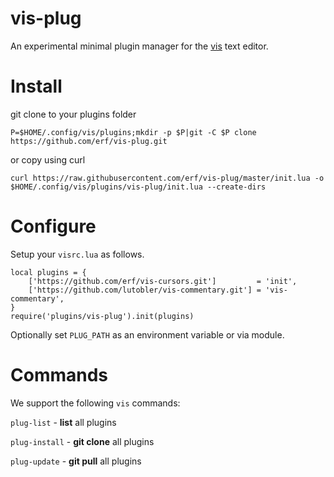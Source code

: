 # vis-plug

An experimental minimal plugin manager for the [vis](https://github.com/martanne/vis) text editor.

# Install

git clone to your plugins folder

`P=$HOME/.config/vis/plugins;mkdir -p $P|git -C $P clone https://github.com/erf/vis-plug.git`

or copy using curl

`curl https://raw.githubusercontent.com/erf/vis-plug/master/init.lua -o $HOME/.config/vis/plugins/vis-plug/init.lua --create-dirs`
 
# Configure

Setup your `visrc.lua` as follows.

```
local plugins = {
	['https://github.com/erf/vis-cursors.git']         = 'init',
	['https://github.com/lutobler/vis-commentary.git'] = 'vis-commentary',
}
require('plugins/vis-plug').init(plugins)
```

Optionally set `PLUG_PATH` as an environment variable or via module.

# Commands

We support the following `vis` commands:

`plug-list` - **list** all plugins

`plug-install` - **git clone** all plugins

`plug-update` - **git pull** all plugins


